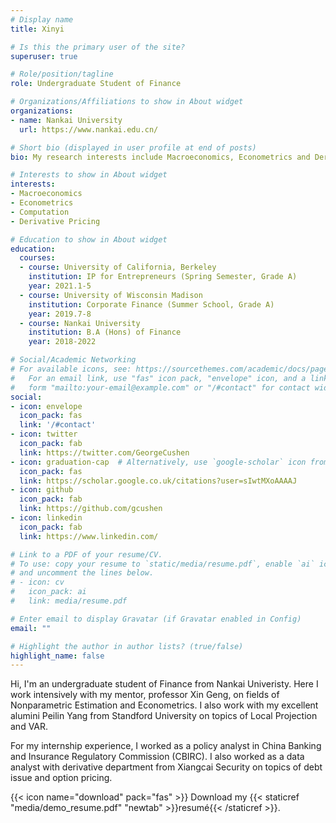 ```yaml
---
# Display name
title: Xinyi 

# Is this the primary user of the site?
superuser: true

# Role/position/tagline
role: Undergraduate Student of Finance

# Organizations/Affiliations to show in About widget
organizations:
- name: Nankai University
  url: https://www.nankai.edu.cn/

# Short bio (displayed in user profile at end of posts)
bio: My research interests include Macroeconomics, Econometrics and Derivative Pricing.

# Interests to show in About widget
interests:
- Macroeconomics
- Econometrics
- Computation
- Derivative Pricing

# Education to show in About widget
education:
  courses:
  - course: University of California, Berkeley
    institution: IP for Entrepreneurs (Spring Semester, Grade A)
    year: 2021.1-5
  - course: University of Wisconsin Madison
    institution: Corporate Finance (Summer School, Grade A)
    year: 2019.7-8
  - course: Nankai University
    institution: B.A (Hons) of Finance
    year: 2018-2022

# Social/Academic Networking
# For available icons, see: https://sourcethemes.com/academic/docs/page-builder/#icons
#   For an email link, use "fas" icon pack, "envelope" icon, and a link in the
#   form "mailto:your-email@example.com" or "/#contact" for contact widget.
social:
- icon: envelope
  icon_pack: fas
  link: '/#contact'
- icon: twitter
  icon_pack: fab
  link: https://twitter.com/GeorgeCushen
- icon: graduation-cap  # Alternatively, use `google-scholar` icon from `ai` icon pack
  icon_pack: fas
  link: https://scholar.google.co.uk/citations?user=sIwtMXoAAAAJ
- icon: github
  icon_pack: fab
  link: https://github.com/gcushen
- icon: linkedin
  icon_pack: fab
  link: https://www.linkedin.com/

# Link to a PDF of your resume/CV.
# To use: copy your resume to `static/media/resume.pdf`, enable `ai` icons in `params.toml`, 
# and uncomment the lines below.
# - icon: cv
#   icon_pack: ai
#   link: media/resume.pdf

# Enter email to display Gravatar (if Gravatar enabled in Config)
email: ""

# Highlight the author in author lists? (true/false)
highlight_name: false
---
```


Hi, I'm an undergraduate student of Finance from Nankai Univeristy. Here I work intensively with my mentor, professor Xin Geng, on fields of Nonparametric Estimation and Econometrics. I also work with my excellent alumini Peilin Yang from Standford University on topics of Local Projection and VAR.

For my internship experience, I worked as a policy analyst in China Banking and Insurance Regulatory Commission (CBIRC). I also worked as a data analyst with derivative department from Xiangcai Security on topics of debt issue and option pricing.

{{< icon name="download" pack="fas" >}} Download my {{< staticref "media/demo_resume.pdf" "newtab" >}}resumé{{< /staticref >}}.
